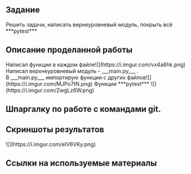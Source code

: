 <h2>Задание</h2> 
Решить задачи, написать вернеуровневый модуль, покрыть всё ***pytest***

<h2>Описание проделанной работы</h2> 
Написал функции в каждом файле![](https://i.imgur.com/vx4a6hk.png)<br>Напиcал верхнеуровневый модуль - ___main.py___ . <br>В ___main.py___ импортирую функции с других файлов![](https://i.imgur.com/MJPo7tN.png)
Функции ***pytest*** ![](https://i.imgur.com/ZwgLz6W.png)

<h2>Шпаргалку по работе с командами git.</h2> 
<https://clck.ru/36SgWV>
<h2>Скриншоты результатов</h2> 
![](https://i.imgur.com/elV6VKy.png)
<h2>Ссылки на используемые материалы</h2> 
<https://clck.ru/3vyXS>